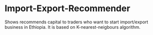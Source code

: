 # Import-Export-Recommender
Shows recommends capital to traders who want to start import/export business in Ethiopia. It is based on K-nearest-neigbours algorithm.
